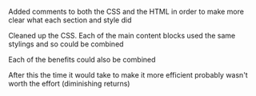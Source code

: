 Added comments to both the CSS and the HTML in order to make more clear what each section and style did


Cleaned up the CSS.  Each of the main content blocks used the same stylings and so could be combined

Each of the benefits could also be combined

After this the time it would take to make it more efficient probably wasn't worth the effort (diminishing returns)
